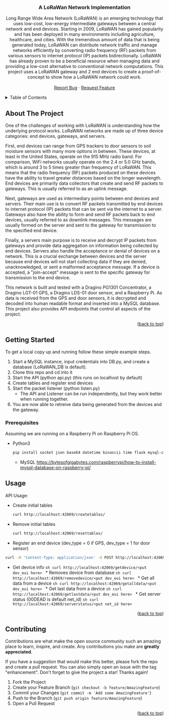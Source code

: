 <div id="top"></div>

<!-- PROJECT LOGO -->
<br />
<div align="center">

<h3 align="center">A LoRaWan Network Implementation</h3>

  <p align="center">
     Long Range Wide Area Network (LoRaWAN) is an emerging technology that uses low-cost, low-energy intermediate gateways between a central network and end devices. Starting in 2009, LoRaWAN has gained popularity and has been deployed in many environments including agriculture, healthcare, and cities. With the tremendous amount of data that is being generated today, LoRaWAN can distribute network traffic and manage networks efficiently by converting radio frequency (RF) packets from various sensors to internet protocol (IP) packets bidirectionally. LoRaWAN has already proven to be a beneficial resource when managing data and providing a low-cost alternative to conventional network computations. 
    This project uses a LoRaWAN gateway and 2 end devices to create a proof-of-concept to show how a LoRaWAN network could work.
    <br />
    <br />
    <a href="https://github.com/armstrongsam25/LoRaWAN-Network/issues">Report Bug</a>
    ·
    <a href="https://github.com/armstrongsam25/LoRaWAN-Network/issues">Request Feature</a>
  </p>
</div>



<!-- TABLE OF CONTENTS -->
<details>
  <summary>Table of Contents</summary>
  <ol>
    <li>
      <a href="#about-the-project">About The Project</a>
    </li>
    <li>
      <a href="#getting-started">Getting Started</a>
      <ul>
        <li><a href="#prerequisites">Prerequisites</a></li>
        <li><a href="#installation">Installation</a></li>
      </ul>
    </li>
    <li><a href="#usage">Usage</a></li>
    <li><a href="#license">License</a></li>
  </ol>
</details>



<!-- ABOUT THE PROJECT -->
## About The Project

One of the challenges of working with LoRaWAN is understanding how the underlying protocol works. LoRaWAN networks are made up of three device categories: end devices, gateways, and servers. 

First, end devices can range from GPS trackers to door sensors to soil moisture sensors with many more options in between. These devices, at least in the United States, operate on the 915 MHz radio band. For comparison, WiFi networks usually operate on the 2.4 or 5.0 GHz bands, which is around 3 to 5 times greater than frequency of LoRaWAN. This means that the radio frequency (RF) packets produced on these devices have the ability to travel greater distances based on the longer wavelength. End devices are primarily data collectors that create and send RF packets to gateways. This is usually referred to as an uplink message.

Next, gateways are used as intermediary points between end devices and servers. Their main use is to convert RF packets transmitted by end devices to internet protocol (IP) packets that can be sent via the internet to a server. Gateways also have the ability to form and send RF packets back to end devices, usually referred to as downlink messages. This messages are usually formed on the server and sent to the gateway for transmission to the specified end device.

Finally, a servers main purpose is to receive and decrypt IP packets from gateways and provide data aggregation on information being collected by end devices. Servers also handle the acceptance or denial of devices on a network. This is a crucial exchange between devices and the server because end devices will not start collecting data if they are denied, unacknowledged, or sent a malformed acceptance message. If a device is accepted, a "join-accept" message is sent to the specific gateway for transmission to the end device.

This network is built and tested with a Dragino PG1301 Concentrator, a Dragino LGT-01 GPS, a Dragino LDS-01 door sensor, and a Raspberry Pi. As data is received from the GPS and door sensors, it is decrypted and decoded into human readable format and inserted into a MySQL database. This project also provides API endpoints that control all aspects of the project. 
<p align="right">(<a href="#top">back to top</a>)</p>

<!-- GETTING STARTED -->
## Getting Started

To get a local copy up and running follow these simple example steps.
<ol>
  <li>Start a MySQL instance, input credentials into DB.py, and create a database (LoRaWAN_DB is default).</li>
  <li>Clone this repo and cd into it</li>
  <li>Start the API (python api.py) (this runs on localhost by default)</li>
  <li>Create tables and register end devices</li>
  <li>Start the packet listener (python listen.py)
    <ul><li>The API and Listener can be run independently, but they work better when running together.</li></ul>
  </li>
  <li>You are now able to retreive data being generated from the devices and the gateway.</li>
</ol>

### Prerequisites
Assuming we are running on a Raspberry Pi on Raspberry Pi OS.
* Python3
  ```sh
  pip install socket json base64 datetime binascii time flask mysql-connector-python cryptography
  ```
  * MySQL
  https://bytesofgigabytes.com/raspberrypi/how-to-install-mysql-database-on-raspberry-pi/


<!-- USAGE EXAMPLES -->
## Usage

API Usage:
  * Create initial tables
    ```sh
    curl http://localhost:42069/createtables/
    ```
  * Remove initial tables
    ```sh
    curl http://localhost:42069/resettables/
    ```
  
  * Register an end device (dev_type = 0 if GPS, dev_type = 1 for door sensor)
  ```sh
  curl -H 'Content-Type: application/json' -X POST http://localhost:42069/register -d '{"dev_addr": "XXXXXXXX", "dev_eui": "XXXXXXXXXXXXXXXX", "app_eui": "XXXXXXXXXXXXXXXX", "app_key": "XXXXXXXXXXXXXXXXXXXXXXXXXXXXXXXX", "app_s_key": "XXXXXXXXXXXXXXXXXXXXXXXXXXXXXXXX", "net_s_key": "XXXXXXXXXXXXXXXXXXXXXXXXXXXXXXXX", "dev_type": "X"}'
  ```
   * Get device info
    ```sh
    curl http://localhost:42069/getdevice/<put dev_eui here>
    ```
    * Removes device from database
    ```sh
    curl http://localhost:42069/removedevice/<put dev_eui here>
    ```
    * Get all data from a device
    ```sh
    curl http://localhost:42069/getalldata/<put dev_eui here>
    ```
    * Get last data from a device
    ```sh
    curl http://localhost:42069/getlastdata/<put dev_eui here>
    ```
    * Get server status (00DEAD is default net_id)
    ```sh
    curl http://localhost:42069/serverstatus/<put net_id here>
    ```
   
<p align="right">(<a href="#top">back to top</a>)</p>



<!-- CONTRIBUTING -->
## Contributing

Contributions are what make the open source community such an amazing place to learn, inspire, and create. Any contributions you make are **greatly appreciated**.

If you have a suggestion that would make this better, please fork the repo and create a pull request. You can also simply open an issue with the tag "enhancement".
Don't forget to give the project a star! Thanks again!

1. Fork the Project
2. Create your Feature Branch (`git checkout -b feature/AmazingFeature`)
3. Commit your Changes (`git commit -m 'Add some AmazingFeature'`)
4. Push to the Branch (`git push origin feature/AmazingFeature`)
5. Open a Pull Request

<p align="right">(<a href="#top">back to top</a>)</p>



<!-- MARKDOWN LINKS & IMAGES -->
<!-- https://www.markdownguide.org/basic-syntax/#reference-style-links -->
[contributors-shield]: https://img.shields.io/github/contributors/github_username/repo_name.svg?style=for-the-badge
[contributors-url]: https://github.com/github_username/repo_name/graphs/contributors
[forks-shield]: https://img.shields.io/github/forks/github_username/repo_name.svg?style=for-the-badge
[forks-url]: https://github.com/github_username/repo_name/network/members
[stars-shield]: https://img.shields.io/github/stars/github_username/repo_name.svg?style=for-the-badge
[stars-url]: https://github.com/github_username/repo_name/stargazers
[issues-shield]: https://img.shields.io/github/issues/github_username/repo_name.svg?style=for-the-badge
[issues-url]: https://github.com/github_username/repo_name/issues
[license-shield]: https://img.shields.io/github/license/github_username/repo_name.svg?style=for-the-badge
[license-url]: https://github.com/github_username/repo_name/blob/master/LICENSE.txt
[linkedin-shield]: https://img.shields.io/badge/-LinkedIn-black.svg?style=for-the-badge&logo=linkedin&colorB=555
[linkedin-url]: https://linkedin.com/in/linkedin_username
[product-screenshot]: images/screenshot.png
